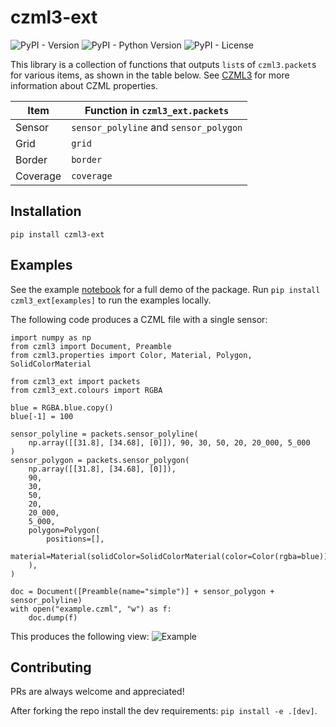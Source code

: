 # czml3-ext
![PyPI - Version](https://img.shields.io/pypi/v/czml3_ext)
![PyPI - Python Version](https://img.shields.io/pypi/pyversions/czml3_ext)
![PyPI - License](https://img.shields.io/pypi/l/czml3_ext)

This library is a collection of functions that outputs `list`s of `czml3.packet`s for various items, as shown in the table below. See [CZML3](https://github.com/poliastro/czml3) for more information about CZML properties.

| Item     | Function in `czml3_ext.packets`        |
| -------- | -------------------------------------- |
| Sensor   | `sensor_polyline` and `sensor_polygon` |
| Grid     | `grid`                                 |
| Border   | `border`                               |
| Coverage | `coverage`                             |

## Installation
`pip install czml3-ext`

## Examples
See the example [notebook](examples/examples.ipynb) for a full demo of the package. Run `pip install czml3_ext[examples]` to run the examples locally.

The following code produces a CZML file with a single sensor:
```
import numpy as np
from czml3 import Document, Preamble
from czml3.properties import Color, Material, Polygon, SolidColorMaterial

from czml3_ext import packets
from czml3_ext.colours import RGBA

blue = RGBA.blue.copy()
blue[-1] = 100

sensor_polyline = packets.sensor_polyline(
    np.array([[31.8], [34.68], [0]]), 90, 30, 50, 20, 20_000, 5_000
)
sensor_polygon = packets.sensor_polygon(
    np.array([[31.8], [34.68], [0]]),
    90,
    30,
    50,
    20,
    20_000,
    5_000,
    polygon=Polygon(
        positions=[],
        material=Material(solidColor=SolidColorMaterial(color=Color(rgba=blue))),
    ),
)

doc = Document([Preamble(name="simple")] + sensor_polygon + sensor_polyline)
with open("example.czml", "w") as f:
    doc.dump(f)
```

This produces the following view:
![Example](https://github.com/user-attachments/assets/3127699f-5235-4acd-b218-c6e43f6595d4)



## Contributing
PRs are always welcome and appreciated!

After forking the repo install the dev requirements: `pip install -e .[dev]`.
